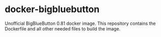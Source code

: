 docker-bigbluebutton
====================

Unofficial BigBlueButton 0.81 docker image. This repository contains the Dockerfile and all other needed files to build the image.
